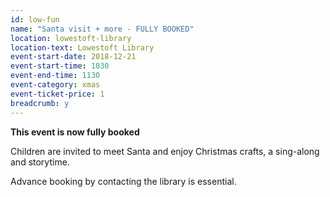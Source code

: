 ```yaml
---
id: low-fun
name: "Santa visit + more - FULLY BOOKED"
location: lowestoft-library
location-text: Lowestoft Library
event-start-date: 2018-12-21
event-start-time: 1030
event-end-time: 1130
event-category: xmas
event-ticket-price: 1
breadcrumb: y
---
```


**This event is now fully booked**

Children are invited to meet Santa and enjoy Christmas crafts, a sing-along and storytime.

Advance booking by contacting the library is essential.
